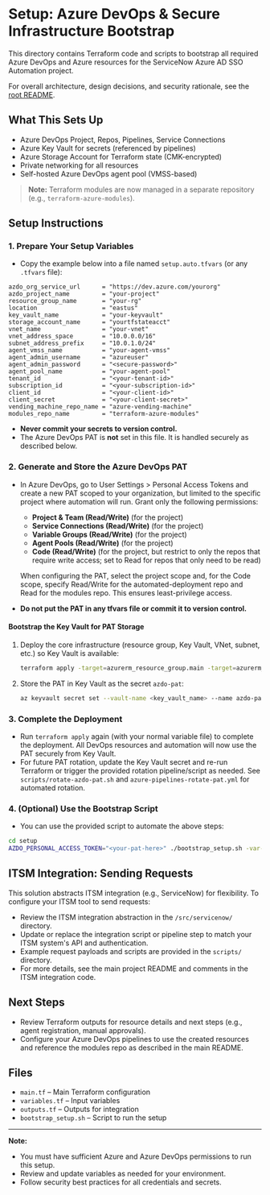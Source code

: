 # Setup: Azure DevOps & Secure Infrastructure Bootstrap

This directory contains Terraform code and scripts to bootstrap all required Azure DevOps and Azure resources for the ServiceNow Azure AD SSO Automation project.

For overall architecture, design decisions, and security rationale, see the [root README](../README.md).

## What This Sets Up
- Azure DevOps Project, Repos, Pipelines, Service Connections
- Azure Key Vault for secrets (referenced by pipelines)
- Azure Storage Account for Terraform state (CMK-encrypted)
- Private networking for all resources
- Self-hosted Azure DevOps agent pool (VMSS-based)

> **Note:** Terraform modules are now managed in a separate repository (e.g., `terraform-azure-modules`).

## Setup Instructions

### 1. Prepare Your Setup Variables
- Copy the example below into a file named `setup.auto.tfvars` (or any `.tfvars` file):

```hcl
azdo_org_service_url      = "https://dev.azure.com/yourorg"
azdo_project_name         = "your-project"
resource_group_name       = "your-rg"
location                  = "eastus"
key_vault_name            = "your-keyvault"
storage_account_name      = "yourtfstateacct"
vnet_name                 = "your-vnet"
vnet_address_space        = "10.0.0.0/16"
subnet_address_prefix     = "10.0.1.0/24"
agent_vmss_name           = "your-agent-vmss"
agent_admin_username      = "azureuser"
agent_admin_password      = "<secure-password>"
agent_pool_name           = "your-agent-pool"
tenant_id                 = "<your-tenant-id>"
subscription_id           = "<your-subscription-id>"
client_id                 = "<your-client-id>"
client_secret             = "<your-client-secret>"
vending_machine_repo_name = "azure-vending-machine"
modules_repo_name         = "terraform-azure-modules"
```

- **Never commit your secrets to version control.**
- The Azure DevOps PAT is **not** set in this file. It is handled securely as described below.

### 2. Generate and Store the Azure DevOps PAT
- In Azure DevOps, go to User Settings > Personal Access Tokens and create a new PAT scoped to your organization, but limited to the specific project where automation will run. Grant only the following permissions:
  - **Project & Team (Read/Write)** (for the project)
  - **Service Connections (Read/Write)** (for the project)
  - **Variable Groups (Read/Write)** (for the project)
  - **Agent Pools (Read/Write)** (for the project)
  - **Code (Read/Write)** (for the project, but restrict to only the repos that require write access; set to Read for repos that only need to be read)

  When configuring the PAT, select the project scope and, for the Code scope, specify Read/Write for the automated-deployment repo and Read for the modules repo. This ensures least-privilege access.
- **Do not put the PAT in any tfvars file or commit it to version control.**

#### Bootstrap the Key Vault for PAT Storage
1. Deploy the core infrastructure (resource group, Key Vault, VNet, subnet, etc.) so Key Vault is available:
   ```sh
   terraform apply -target=azurerm_resource_group.main -target=azurerm_key_vault.main -target=azurerm_virtual_network.main -target=azurerm_subnet.private
   ```
2. Store the PAT in Key Vault as the secret `azdo-pat`:
   ```sh
   az keyvault secret set --vault-name <key_vault_name> --name azdo-pat --value <your_pat>
   ```

### 3. Complete the Deployment
- Run `terraform apply` again (with your normal variable file) to complete the deployment. All DevOps resources and automation will now use the PAT securely from Key Vault.
- For future PAT rotation, update the Key Vault secret and re-run Terraform or trigger the provided rotation pipeline/script as needed. See `scripts/rotate-azdo-pat.sh` and `azure-pipelines-rotate-pat.yml` for automated rotation.

### 4. (Optional) Use the Bootstrap Script
- You can use the provided script to automate the above steps:

```bash
cd setup
AZDO_PERSONAL_ACCESS_TOKEN="<your-pat-here>" ./bootstrap_setup.sh -var-file=setup.auto.tfvars
```

## ITSM Integration: Sending Requests

This solution abstracts ITSM integration (e.g., ServiceNow) for flexibility. To configure your ITSM tool to send requests:
- Review the ITSM integration abstraction in the `/src/servicenow/` directory.
- Update or replace the integration script or pipeline step to match your ITSM system's API and authentication.
- Example request payloads and scripts are provided in the `scripts/` directory.
- For more details, see the main project README and comments in the ITSM integration code.

## Next Steps
- Review Terraform outputs for resource details and next steps (e.g., agent registration, manual approvals).
- Configure your Azure DevOps pipelines to use the created resources and reference the modules repo as described in the main README.

## Files
- `main.tf`         – Main Terraform configuration
- `variables.tf`    – Input variables
- `outputs.tf`      – Outputs for integration
- `bootstrap_setup.sh` – Script to run the setup

---
**Note:**
- You must have sufficient Azure and Azure DevOps permissions to run this setup.
- Review and update variables as needed for your environment.
- Follow security best practices for all credentials and secrets.
